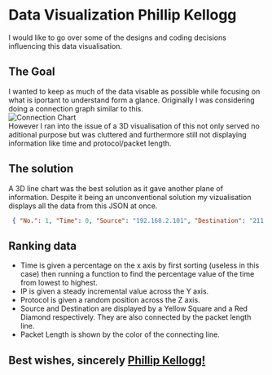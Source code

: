 # Data Visualization Phillip Kellogg

I would like to go over some of the designs and coding decisions influencing this data visualisation.

## The Goal

I wanted to keep as much of the data visable as possible while focusing on what is iportant to understand form a glance. Originally I was considering doing a connection graph similar to this.
</br>
![Connection Chart](https://cdn-images-1.medium.com/max/640/0*S6sohp4yKv3-G2FF.png)
</br>
However I ran into the issue of a 3D visualisation of this not only served no aditional purpose but was cluttered and furthermore still not displaying information like time and protocol/packet length.

## The solution

A 3D line chart was the best solution as it gave another plane of information. Despite it being an unconventional solution my vizualisation displays all the data from this JSON at once.

```json
 { "No.": 1, "Time": 0, "Source": "192.168.2.101", "Destination": "211.137.137.11", "Protocol": "UDP", "Length": 76 },

```

## Ranking data

- Time is given a percentage on the x axis by first sorting (useless in this case) then running a function to find the percentage value of the time from lowest to highest.
- IP is given a steady incremental value across the Y axis.
- Protocol is given a random position across the Z axis.
- Source and Destination are displayed by a Yellow Square and a Red Diamond respectively. They are also connected by the packet length line.
- Packet Length is shown by the color of the connecting line.

## Best wishes, sincerely [Phillip Kellogg!](https://phillipkellogg.com/)
